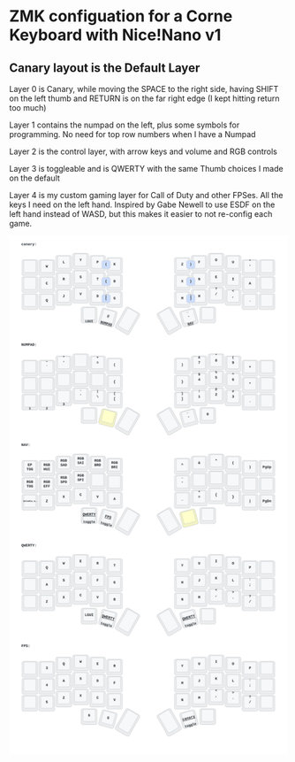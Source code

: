 # ZMK configuation for a Corne Keyboard with Nice!Nano v1

## Canary layout is the Default Layer

Layer 0 is Canary, while moving the SPACE to the right side, having SHIFT on the left thumb
and RETURN is on the far right edge (I kept hitting return too much)

Layer 1 contains the numpad on the left, plus some symbols for programming. No need for top row numbers when I have a Numpad

Layer 2 is the control layer, with arrow keys and volume and RGB controls

Layer 3 is toggleable and is QWERTY with the same Thumb choices I made on the default

Layer 4 is my custom gaming layer for Call of Duty and other FPSes. All the keys I need on the left hand. Inspired by Gabe Newell to use ESDF on the left hand instead of WASD, but this makes it easier to not re-config each game.


![layout](./keymap-drawer/corne.svg)